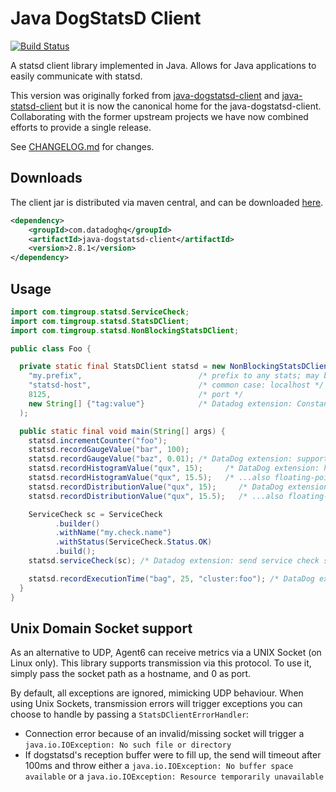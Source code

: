 # Java DogStatsD Client

[![Build Status](https://travis-ci.com/DataDog/java-dogstatsd-client.svg?branch=master)](https://travis-ci.org/DataDog/java-dogstatsd-client)

A statsd client library implemented in Java.  Allows for Java applications to easily communicate with statsd.

This version was originally forked from [java-dogstatsd-client](https://github.com/indeedeng/java-dogstatsd-client) and [java-statsd-client](https://github.com/youdevise/java-statsd-client) but it is now the canonical home for the java-dogstatsd-client.  Collaborating with the former upstream projects we have now combined efforts to provide a single release.

See [CHANGELOG.md](CHANGELOG.md) for changes.

## Downloads

The client jar is distributed via maven central, and can be downloaded [here](http://search.maven.org/#search%7Cga%7C1%7Cg%3Acom.datadoghq%20a%3Ajava-dogstatsd-client).

```xml
<dependency>
    <groupId>com.datadoghq</groupId>
    <artifactId>java-dogstatsd-client</artifactId>
    <version>2.8.1</version>
</dependency>
```

## Usage

```java
import com.timgroup.statsd.ServiceCheck;
import com.timgroup.statsd.StatsDClient;
import com.timgroup.statsd.NonBlockingStatsDClient;

public class Foo {

  private static final StatsDClient statsd = new NonBlockingStatsDClient(
    "my.prefix",                          /* prefix to any stats; may be null or empty string */
    "statsd-host",                        /* common case: localhost */
    8125,                                 /* port */
    new String[] {"tag:value"}            /* Datadog extension: Constant tags, always applied */
  );

  public static final void main(String[] args) {
    statsd.incrementCounter("foo");
    statsd.recordGaugeValue("bar", 100);
    statsd.recordGaugeValue("baz", 0.01); /* DataDog extension: support for floating-point gauges */
    statsd.recordHistogramValue("qux", 15);     /* DataDog extension: histograms */
    statsd.recordHistogramValue("qux", 15.5);   /* ...also floating-point */
    statsd.recordDistributionValue("qux", 15);     /* DataDog extension: global distributions */
    statsd.recordDistributionValue("qux", 15.5);   /* ...also floating-point */

    ServiceCheck sc = ServiceCheck
          .builder()
          .withName("my.check.name")
          .withStatus(ServiceCheck.Status.OK)
          .build();
    statsd.serviceCheck(sc); /* Datadog extension: send service check status */

    statsd.recordExecutionTime("bag", 25, "cluster:foo"); /* DataDog extension: cluster tag */
  }
}
```

Unix Domain Socket support
---------------------------

As an alternative to UDP, Agent6 can receive metrics via a UNIX Socket (on Linux only). This library supports
transmission via this protocol. To use it, simply pass the socket path as a hostname, and 0 as port.

By default, all exceptions are ignored, mimicking UDP behaviour. When using Unix Sockets, transmission errors will
trigger exceptions you can choose to handle by passing a `StatsDClientErrorHandler`:

- Connection error because of an invalid/missing socket will trigger a `java.io.IOException: No such file or directory`
- If dogstatsd's reception buffer were to fill up, the send will timeout after 100ms and throw either a
`java.io.IOException: No buffer space available` or a `java.io.IOException: Resource temporarily unavailable`
